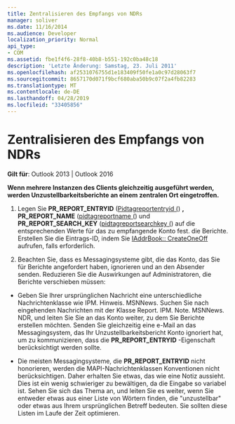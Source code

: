 ```yaml
---
title: Zentralisieren des Empfangs von NDRs
manager: soliver
ms.date: 11/16/2014
ms.audience: Developer
localization_priority: Normal
api_type:
- COM
ms.assetid: fbe1f4f6-28f8-40b8-b551-192c0ba48c18
description: 'Letzte Änderung: Samstag, 23. Juli 2011'
ms.openlocfilehash: af2531076755d1e183409f50fe1a0c97d28063f7
ms.sourcegitcommit: 8657170d071f9bcf680aba50b9c07f2a4fb82283
ms.translationtype: MT
ms.contentlocale: de-DE
ms.lasthandoff: 04/28/2019
ms.locfileid: "33405856"
---
```

# <a name="centralizing-the-receipt-of-ndrs"></a>Zentralisieren des Empfangs von NDRs

**Gilt für**: Outlook 2013 | Outlook 2016 
  
**Wenn mehrere Instanzen des Clients gleichzeitig ausgeführt werden, werden Unzustellbarkeitsberichte an einem zentralen Ort eingetroffen.**
  
1. Legen Sie **PR_REPORT_ENTRYID** ([Pidtagreportentryid (](pidtagreportentryid-canonical-property.md)) **, PR_REPORT_NAME** ([pidtagreportname (](pidtagreportname-canonical-property.md)) und **PR_REPORT_SEARCH_KEY** ([pidtagreportsearchkey (](pidtagreportsearchkey-canonical-property.md)) auf die entsprechenden Werte für das zu empfangende Konto fest. die Berichte. Erstellen Sie die Eintrags-ID, indem Sie [IAddrBook:: CreateOneOff](iaddrbook-createoneoff.md) aufrufen, falls erforderlich. 
    
2. Beachten Sie, dass es Messagingsysteme gibt, die das Konto, das Sie für Berichte angefordert haben, ignorieren und an den Absender senden. Reduzieren Sie die Auswirkungen auf Administratoren, die Berichte verschieben müssen:
    
- Geben Sie Ihrer ursprünglichen Nachricht eine unterschiedliche Nachrichtenklasse wie IPM. Hinweis. MSNNews. Suchen Sie nach eingehenden Nachrichten mit der Klasse Report. IPM. Note. MSNNews. NDR, und leiten Sie Sie an das Konto weiter, zu dem Sie Berichte erstellen möchten. Senden Sie gleichzeitig eine e-Mail an das Messagingsystem, das Ihr Unzustellbarkeitsbericht Konto ignoriert hat, um zu kommunizieren, dass die **PR_REPORT_ENTRYID** -Eigenschaft berücksichtigt werden sollte. 
    
- Die meisten Messagingsysteme, die **PR_REPORT_ENTRYID** nicht honorieren, werden die MAPI-Nachrichtenklassen Konventionen nicht berücksichtigen. Daher erhalten Sie etwas, das wie eine Notiz aussieht. Dies ist ein wenig schwieriger zu bewältigen, da die Eingabe so variabel ist. Sehen Sie sich das Thema an, und leiten Sie es weiter, wenn Sie entweder etwas aus einer Liste von Wörtern finden, die "unzustellbar" oder etwas aus Ihrem ursprünglichen Betreff bedeuten. Sie sollten diese Listen im Laufe der Zeit optimieren. 
    

